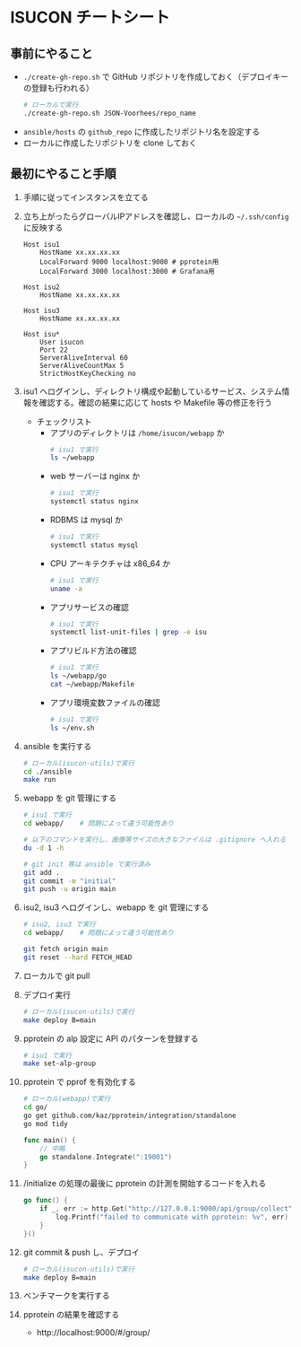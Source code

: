 # ISUCON チートシート

## 事前にやること
* `./create-gh-repo.sh` で GitHub リポジトリを作成しておく（デプロイキーの登録も行われる）
    ```bash
    # ローカルで実行
    ./create-gh-repo.sh JSON-Voorhees/repo_name
    ```
* `ansible/hosts` の `github_repo` に作成したリポジトリ名を設定する
* ローカルに作成したリポジトリを clone しておく

## 最初にやること手順
1. 手順に従ってインスタンスを立てる
1. 立ち上がったらグローバルIPアドレスを確認し、ローカルの `~/.ssh/config` に反映する
    ```
    Host isu1
        HostName xx.xx.xx.xx 
        LocalForward 9000 localhost:9000 # pprotein用
        LocalForward 3000 localhost:3000 # Grafana用

    Host isu2
        HostName xx.xx.xx.xx

    Host isu3
        HostName xx.xx.xx.xx

    Host isu*
        User isucon
        Port 22
        ServerAliveInterval 60
        ServerAliveCountMax 5
        StrictHostKeyChecking no
    ```
1. isu1 へログインし、ディレクトリ構成や起動しているサービス、システム情報を確認する。確認の結果に応じて hosts や Makefile 等の修正を行う
    * チェックリスト
      * アプリのディレクトリは `/home/isucon/webapp` か
        ```bash
        # isu1 で実行
        ls ~/webapp
        ```
      * web サーバーは nginx か
        ```bash
        # isu1 で実行
        systemctl status nginx
        ```
      * RDBMS は mysql か
        ```bash
        # isu1 で実行
        systemctl status mysql
        ```
      * CPU アーキテクチャは x86_64 か
        ```bash
        # isu1 で実行
        uname -a
        ```
      * アプリサービスの確認
        ```bash
        # isu1 で実行
        systemctl list-unit-files | grep -e isu
        ```
      * アプリビルド方法の確認
        ```bash
        # isu1 で実行
        ls ~/webapp/go
        cat ~/webapp/Makefile
        ```
      * アプリ環境変数ファイルの確認
        ```bash
        # isu1 で実行
        ls ~/env.sh
        ```
1. ansible を実行する
    ```bash
    # ローカル(isucon-utils)で実行
    cd ./ansible
    make run
    ```
1. webapp を git 管理にする
    ```bash
    # isu1 で実行
    cd webapp/    # 問題によって違う可能性あり

    # 以下のコマンドを実行し、画像等サイズの大きなファイルは .gitignore へ入れる
    du -d 1 -h

    # git init 等は ansible で実行済み
    git add .
    git commit -m "initial"
    git push -u origin main
    ```
1. isu2, isu3 へログインし、webapp を git 管理にする
    ```bash
    # isu2, isu3 で実行
    cd webapp/    # 問題によって違う可能性あり
    
    git fetch origin main
    git reset --hard FETCH_HEAD
    ```
1. ローカルで git pull
1. デプロイ実行
    ```bash
    # ローカル(isucon-utils)で実行
    make deploy B=main
    ```
1. pprotein の alp 設定に API のパターンを登録する
    ```bash
    # isu1 で実行
    make set-alp-group
    ```
1. pprotein で pprof を有効化する
    ```bash
    # ローカル(webapp)で実行
    cd go/
    go get github.com/kaz/pprotein/integration/standalone
    go mod tidy
    ```

    ```go
    func main() {
        // 中略
        go standalone.Integrate(":19001")
    }
    ```
1. /initialize の処理の最後に pprotein の計測を開始するコードを入れる
    ```go
    go func() {
		if _, err := http.Get("http://127.0.0.1:9000/api/group/collect"); err != nil {
			log.Printf("failed to communicate with pprotein: %v", err)
		}
	}()
    ```
1. git commit & push し、デプロイ
    ```bash
    # ローカル(isucon-utils)で実行
    make deploy B=main
    ```
1. ベンチマークを実行する
1. pprotein の結果を確認する
    * http://localhost:9000/#/group/
